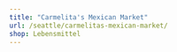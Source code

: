 ```yaml
---
title: "Carmelita's Mexican Market"
url: /seattle/carmelitas-mexican-market/
shop: Lebensmittel
---
```

